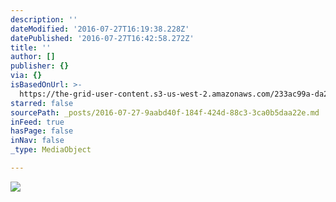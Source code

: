 ```yaml
---
description: ''
dateModified: '2016-07-27T16:19:38.228Z'
datePublished: '2016-07-27T16:42:58.272Z'
title: ''
author: []
publisher: {}
via: {}
isBasedOnUrl: >-
  https://the-grid-user-content.s3-us-west-2.amazonaws.com/233ac99a-da27-4d8f-9f84-1eb1df8e7129.jpg
starred: false
sourcePath: _posts/2016-07-27-9aabd40f-184f-424d-88c3-3ca0b5daa22e.md
inFeed: true
hasPage: false
inNav: false
_type: MediaObject

---
```

![](https://the-grid-user-content.s3-us-west-2.amazonaws.com/233ac99a-da27-4d8f-9f84-1eb1df8e7129.jpg)